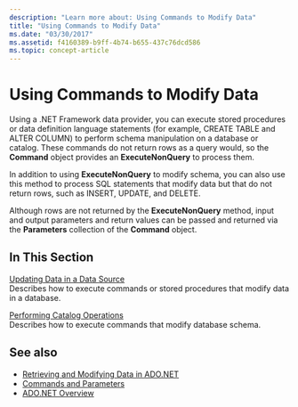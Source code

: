 ```yaml
---
description: "Learn more about: Using Commands to Modify Data"
title: "Using Commands to Modify Data"
ms.date: "03/30/2017"
ms.assetid: f4160389-b9ff-4b74-b655-437c76dcd586
ms.topic: concept-article
---
```

# Using Commands to Modify Data

Using a .NET Framework data provider, you can execute stored procedures or data definition language statements (for example, CREATE TABLE and ALTER COLUMN) to perform schema manipulation on a database or catalog. These commands do not return rows as a query would, so the **Command** object provides an **ExecuteNonQuery** to process them.  
  
 In addition to using **ExecuteNonQuery** to modify schema, you can also use this method to process SQL statements that modify data but that do not return rows, such as INSERT, UPDATE, and DELETE.  
  
 Although rows are not returned by the **ExecuteNonQuery** method, input and output parameters and return values can be passed and returned via the **Parameters** collection of the **Command** object.  
  
## In This Section  

 [Updating Data in a Data Source](updating-data-in-a-data-source.md)  
 Describes how to execute commands or stored procedures that modify data in a database.  
  
 [Performing Catalog Operations](performing-catalog-operations.md)  
 Describes how to execute commands that modify database schema.  
  
## See also

- [Retrieving and Modifying Data in ADO.NET](retrieving-and-modifying-data.md)
- [Commands and Parameters](commands-and-parameters.md)
- [ADO.NET Overview](ado-net-overview.md)
